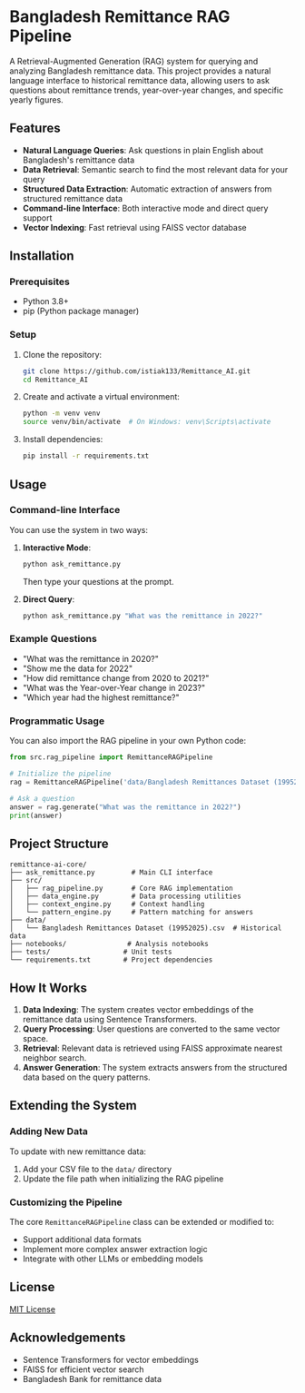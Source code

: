 # Bangladesh Remittance RAG Pipeline

A Retrieval-Augmented Generation (RAG) system for querying and analyzing Bangladesh remittance data. This project provides a natural language interface to historical remittance data, allowing users to ask questions about remittance trends, year-over-year changes, and specific yearly figures.

## Features

- **Natural Language Queries**: Ask questions in plain English about Bangladesh's remittance data
- **Data Retrieval**: Semantic search to find the most relevant data for your query
- **Structured Data Extraction**: Automatic extraction of answers from structured remittance data
- **Command-line Interface**: Both interactive mode and direct query support
- **Vector Indexing**: Fast retrieval using FAISS vector database

## Installation

### Prerequisites

- Python 3.8+ 
- pip (Python package manager)

### Setup

1. Clone the repository:
   ```bash
   git clone https://github.com/istiak133/Remittance_AI.git
   cd Remittance_AI
   ```

2. Create and activate a virtual environment:
   ```bash
   python -m venv venv
   source venv/bin/activate  # On Windows: venv\Scripts\activate
   ```

3. Install dependencies:
   ```bash
   pip install -r requirements.txt
   ```

## Usage

### Command-line Interface

You can use the system in two ways:

1. **Interactive Mode**:
   ```bash
   python ask_remittance.py
   ```
   Then type your questions at the prompt.

2. **Direct Query**:
   ```bash
   python ask_remittance.py "What was the remittance in 2022?"
   ```

### Example Questions

- "What was the remittance in 2020?"
- "Show me the data for 2022"
- "How did remittance change from 2020 to 2021?"
- "What was the Year-over-Year change in 2023?"
- "Which year had the highest remittance?"

### Programmatic Usage

You can also import the RAG pipeline in your own Python code:

```python
from src.rag_pipeline import RemittanceRAGPipeline

# Initialize the pipeline
rag = RemittanceRAGPipeline('data/Bangladesh Remittances Dataset (19952025).csv')

# Ask a question
answer = rag.generate("What was the remittance in 2022?")
print(answer)
```

## Project Structure

```
remittance-ai-core/
├── ask_remittance.py         # Main CLI interface
├── src/
│   ├── rag_pipeline.py       # Core RAG implementation
│   ├── data_engine.py        # Data processing utilities
│   ├── context_engine.py     # Context handling
│   └── pattern_engine.py     # Pattern matching for answers
├── data/
│   └── Bangladesh Remittances Dataset (19952025).csv  # Historical data
├── notebooks/               # Analysis notebooks
├── tests/                  # Unit tests
└── requirements.txt        # Project dependencies
```

## How It Works

1. **Data Indexing**: The system creates vector embeddings of the remittance data using Sentence Transformers.
2. **Query Processing**: User questions are converted to the same vector space.
3. **Retrieval**: Relevant data is retrieved using FAISS approximate nearest neighbor search.
4. **Answer Generation**: The system extracts answers from the structured data based on the query patterns.

## Extending the System

### Adding New Data

To update with new remittance data:

1. Add your CSV file to the `data/` directory
2. Update the file path when initializing the RAG pipeline

### Customizing the Pipeline

The core `RemittanceRAGPipeline` class can be extended or modified to:
- Support additional data formats
- Implement more complex answer extraction logic
- Integrate with other LLMs or embedding models

## License

[MIT License](LICENSE)

## Acknowledgements

- Sentence Transformers for vector embeddings
- FAISS for efficient vector search
- Bangladesh Bank for remittance data
